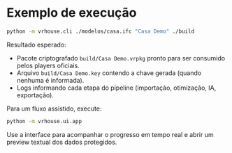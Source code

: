# Exemplo de execução

```bash
python -m vrhouse.cli ./modelos/casa.ifc "Casa Demo" ./build
```

Resultado esperado:
- Pacote criptografado `build/Casa Demo.vrpkg` pronto para ser consumido pelos players oficiais.
- Arquivo `build/Casa Demo.key` contendo a chave gerada (quando nenhuma é informada).
- Logs informando cada etapa do pipeline (importação, otimização, IA, exportação).

Para um fluxo assistido, execute:

```bash
python -m vrhouse.ui.app
```

Use a interface para acompanhar o progresso em tempo real e abrir um preview textual dos dados protegidos.
